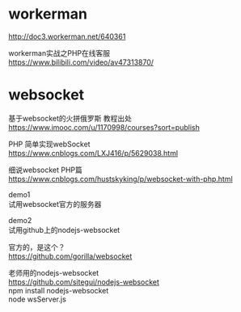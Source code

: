 # workerman
http://doc3.workerman.net/640361 <br>

workerman实战之PHP在线客服 <br>
https://www.bilibili.com/video/av47313870/ <br>



# websocket

基于websocket的火拼俄罗斯 教程出处 <br>
https://www.imooc.com/u/1170998/courses?sort=publish <br>



PHP 简单实现webSocket <br>
https://www.cnblogs.com/LXJ416/p/5629038.html <br>

细说websocket PHP篇 <br>
https://www.cnblogs.com/hustskyking/p/websocket-with-php.html <br>

demo1 <br>
试用websocket官方的服务器 <br>

demo2 <br>
试用github上的nodejs-websocket <br>

官方的，是这个？ <br>
https://github.com/gorilla/websocket <br>

老师用的nodejs-websocket <br>
https://github.com/sitegui/nodejs-websocket <br>
npm install nodejs-websocket <br>
node wsServer.js <br>



